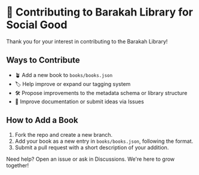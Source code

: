 # 🤝 Contributing to Barakah Library for Social Good

Thank you for your interest in contributing to the Barakah Library!

## Ways to Contribute

- 🪴 Add a new book to `books/books.json`
- 🏷 Help improve or expand our tagging system
- 🛠 Propose improvements to the metadata schema or library structure
- 📝 Improve documentation or submit ideas via Issues

## How to Add a Book

1. Fork the repo and create a new branch.
2. Add your book as a new entry in `books/books.json`, following the format.
3. Submit a pull request with a short description of your addition.

Need help? Open an issue or ask in Discussions. We're here to grow together!

